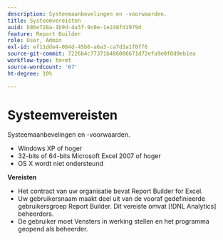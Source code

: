 ```yaml
---
description: Systeemaanbevelingen en -voorwaarden.
title: Systeemvereisten
uuid: b86e728a-1b9d-4a3f-9c0e-1e248fd1979d
feature: Report Builder
role: User, Admin
exl-id: ef11dde4-084d-45b6-a6a3-ca7d3a1f0ff6
source-git-commit: 7226b4c77371b486006671d72efa9e0f0d9eb1ea
workflow-type: tm+mt
source-wordcount: '67'
ht-degree: 10%

---
```


# Systeemvereisten

Systeemaanbevelingen en -voorwaarden.

* Windows XP of hoger
* 32-bits of 64-bits Microsoft Excel 2007 of hoger
* OS X wordt niet ondersteund

**Vereisten**

* Het contract van uw organisatie bevat Report Builder for Excel.
* Uw gebruikersnaam maakt deel uit van de vooraf gedefinieerde gebruikersgroep Report Builder. Dit vereiste omvat [!DNL Analytics] beheerders.
* De gebruiker moet Vensters in werking stellen en het programma geopend als beheerder.
